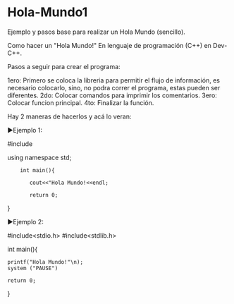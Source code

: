 # Hola-Mundo1
Ejemplo y pasos base para realizar un Hola Mundo (sencillo).

Como hacer un "Hola Mundo!" En lenguaje de programación (C++)  en Dev-C++.

Pasos a seguir para crear el programa: 

1ero: Primero se coloca la libreria para permitir el flujo de información, es necesario colocarlo, sino, no podra correr el programa, estas pueden ser diferentes.
2do: Colocar comandos para imprimir los comentarios.
3ero: Colocar funcion principal.
4to: Finalizar la función. 

Hay 2 maneras de hacerlos y acá lo veran:

►Ejemplo 1:

#include <iostream> 

using namespace std;

        int main(){

           cout<<"Hola Mundo!<<endl;

           return 0;

}

►Ejemplo 2:

#include<stdio.h>
#include<stdlib.h>

int main(){
	
	printf("Hola Mundo!"\n);
	system ("PAUSE")
	
	return 0;
}
